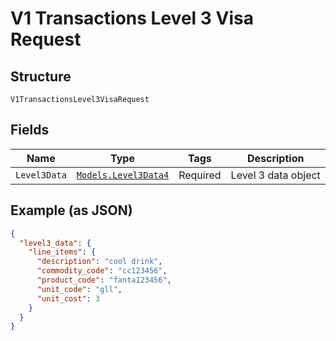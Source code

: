 
# V1 Transactions Level 3 Visa Request

## Structure

`V1TransactionsLevel3VisaRequest`

## Fields

| Name | Type | Tags | Description |
|  --- | --- | --- | --- |
| `Level3Data` | [`Models.Level3Data4`](../../doc/models/level-3-data-4.md) | Required | Level 3 data object |

## Example (as JSON)

```json
{
  "level3_data": {
    "line_items": {
      "description": "cool drink",
      "commodity_code": "cc123456",
      "product_code": "fanta123456",
      "unit_code": "gll",
      "unit_cost": 3
    }
  }
}
```

